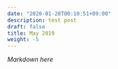 ```yaml
---
date: "2020-01-28T00:10:51+09:00"
description: test post
draft: false
title: May 2019
weight: -5
---
```


*Markdown here*
